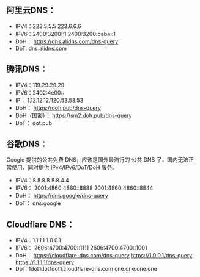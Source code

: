 ## 阿里云DNS：

- IPV4：223.5.5.5 223.6.6.6
- IPV6：2400:3200::1 2400:3200:baba::1
- DoH：
https://dns.alidns.com/dns-query
- DoT: 
dns.alidns.com

## 腾讯DNS：

- IPV4：119.29.29.29
- IPV6：2402:4e00::
- IP：
1.12.12.12/120.53.53.53
- DoH：
https://doh.pub/dns-query
- DoH（国密）：
https://sm2.doh.pub/dns-query
- DoT：
dot.pub


## 谷歌DNS：
Google 提供的公共免费 DNS，应该是国外最流行的 公共 DNS 了，国内无法正常使用，同时提供 IPv4/IPv6/DoT/DoH 服务。
- IPV4：8.8.8.8 8.8.4.4
- IPV6：
2001:4860:4860::8888 
2001:4860:4860::8844
- DoH：
https://dns.google/dns-query
- DoT：
dns.google


## Cloudflare DNS：
- IPV4：1.1.1.1 1.0.0.1
- IPV6：
2606:4700:4700::1111 
2606:4700:4700::1001
- DoH：
https://cloudflare-dns.com/dns-query
https://1.0.0.1/dns-query
https://1.1.1.1/dns-query
- DoT:
1dot1dot1dot1.cloudflare-dns.com
one.one.one.one
